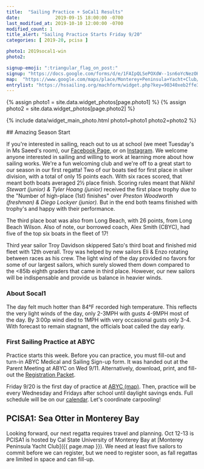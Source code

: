```yaml
---
title:  "Sailing Practice + SoCal1 Results"
date:             2019-09-15 18:00:00 -0700
last_modified_at: 2019-10-10 12:00:00 -0700
modified_count: 1
title_alert: "Sailing Practice Starts Friday 9/20"
categories: [ 2019-20, pcisa ]

photo1: 2019socal1-win
photo2:

signup-emoji: ":triangular_flag_on_post:"
signup: "https://docs.google.com/forms/d/e/1FAIpQLSePOXdW--1sn6oYcNezOHPHldTjDzAE-2wFDntbsxmvjt3scw/viewform"
map:  "https://www.google.com/maps/place/Monterey+Peninsula+Yacht+Club/@36.6020501,-121.8920127,17z/data=!3m1!4b1!4m5!3m4!1s0x808de418438faccb:0x7874f873f0a478a5!8m2!3d36.6020501!4d-121.889824"
entrylist: "https://hssailing.org/machform/widget.php?key=90340xeb2ffe3c5d"
---
```

{% assign photo1 = site.data.widget_photos[page.photo1] %}
{% assign photo2 = site.data.widget_photos[page.photo2] %}

{% include data/widget_main_photo.html photo1=photo1 photo2=photo2 %}

<div class="alert alert-info" markdown="1">
## Amazing Season Start

If you're interested in sailing, reach out to us at school (we meet Tuesday's in Ms Saeed's room), our [Facebook Page][SatoSailingFB], or on [Instagram][SatoSailingIG]. We welcome anyone interested in sailing and willing to work at learning more about how sailing works. We're a fun welcoming club and we're off to a great start to our season in our first regatta! Two of our boats tied for first place in silver division, with a total of only 15 points each. With six races scored, that meant both boats averaged 2½ place finish. Scoring rules meant that _Nikhil Stewart (junior) & Tyler Hoang (junior)_ received the first place trophy due to the "Number of high-place (1st) finishes" over _Preston Woodworth (freshman) & Diego Lockyer (junior)._  But in the end both teams finished with trophy's and happy with their performance.

The third place boat was also from Long Beach, with 26 points, from Long Beach Wilson. Also of note, our borrowed coach, Alex Smith (CBYC), had five of the top six boats in the fleet of 17!

Third year sailor Troy Davidson skippered Sato's third boat and finished mid fleet with 12th overall. Troy was helped by new sailors Eli & Enzo rotating between races as his crew. The light wind of the day provided no favors for some of our largest sailors, which surely slowed them down compared to the <85lb eighth graders that came in third place. However, our new sailors will be indispensable and provide us balance in heavier winds.


### About Socal1   

The day felt much hotter than 84°F recorded high temperature. This reflects the very light winds of the day, only 2-3MPH with gusts 4-9MPH most of the day. By 3:00p wind died to 1MPH with very occasional gusts only 3-4. With forecast to remain stagnant, the officials boat called the day early.

</div>

### First Sailing Practice at ABYC

Practice starts this week. Before you can practice, you must fill-out and turn-in ABYC Medical and Sailing Sign-up form. It was handed out at the Parent Meeting at ABYC on Wed 9/11. Alternatively, download, print, and fill-out the [Registration Packet][Register].

Friday 9/20 is the first day of practice at [ABYC (map)][ABYC]. Then, practice will be every Wednesday and Fridays after school until daylight savings ends. Full schedule will be on our [calendar](/calendar/). Let's coordinate carpooling!


## PCISA1: Sea Otter in Monterey Bay

<!--more-->
Looking forward, our next regatta requires travel and planning. Oct 12-13 is PCISA1 is hosted by Cal State University of Monterey Bay at [Monterey Peninsula Yacht Club]({{ page.map }}). We need at least five sailors to commit before we can register, but we need to register soon, as fall regattas are limited in space and can fill-up.




[//]: # (Comment: Links)

[Register]: https://drive.google.com/file/d/0B1BmCT4HlfrzRUtHcjgxelN4OWRjbTZtX2lfcHl3WnhDdWFJ/view?usp=sharing "ABYC Registration Packet"
[ABYC]:    https://www.google.com/maps/place/ABYC/@33.7608805,-118.1394092,15z/data=!4m5!3m4!1s0x0:0xd5ac006f662647e9!8m2!3d33.7459493!4d-118.1167817  "Alamitos Bay Yacht Club"
[SatoSailingIG]:   https://www.instagram.com/satosailing/      "Sato Sailing Club - Instagram Account"
[SatoSailingFB]:   https://www.facebook.com/satosailing.club/  "Sato Sailing Club - Facebook Page"

